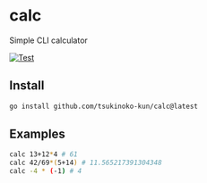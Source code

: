 # calc

Simple CLI calculator

[![Test](https://github.com/tsukinoko-kun/calc/actions/workflows/test.yml/badge.svg)](https://github.com/tsukinoko-kun/calc/actions/workflows/test.yml)

## Install

```bash
go install github.com/tsukinoko-kun/calc@latest
```

## Examples

``` bash
calc 13+12*4 # 61
calc 42/69*(5+14) # 11.565217391304348
calc -4 * (-1) # 4
```
